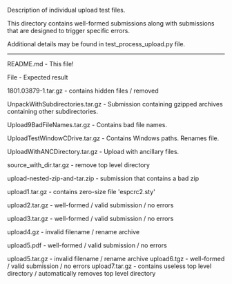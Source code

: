 Description of individual upload test files.

This directory contains well-formed submissions along with submissions
that are designed to trigger specific errors.

Additional details may be found in test_process_upload.py file.

----

README.md	- This file!

File			- Expected result

1801.03879-1.tar.gz	- contains hidden files / removed

UnpackWithSubdirectories.tar.gz - Submission containing gzipped 
			 archives containing other subdirectories. 
			 
Upload9BadFileNames.tar.gz      - Contains bad file names.

UploadTestWindowCDrive.tar.gz   - Contains Windows paths. Renames file.

UploadWithANCDirectory.tar.gz   - Upload with ancillary files.

source_with_dir.tar.gz  - remove top level directory

upload-nested-zip-and-tar.zip - submission that contains a bad zip

upload1.tar.gz		- contains zero-size file 'espcrc2.sty'

upload2.tar.gz		- well-formed / valid submission / no errors

upload3.tar.gz		- well-formed / valid submission / no errors 

upload4.gz		- invalid filename / rename archive 

upload5.pdf		- well-formed / valid submission / no errors

upload5.tar.gz		- invalid filename / rename archive	
upload6.tgz		- well-formed / valid submission / no errors
upload7.tar.gz		- contains useless top level directory / 
			  automatically removes top level directory
